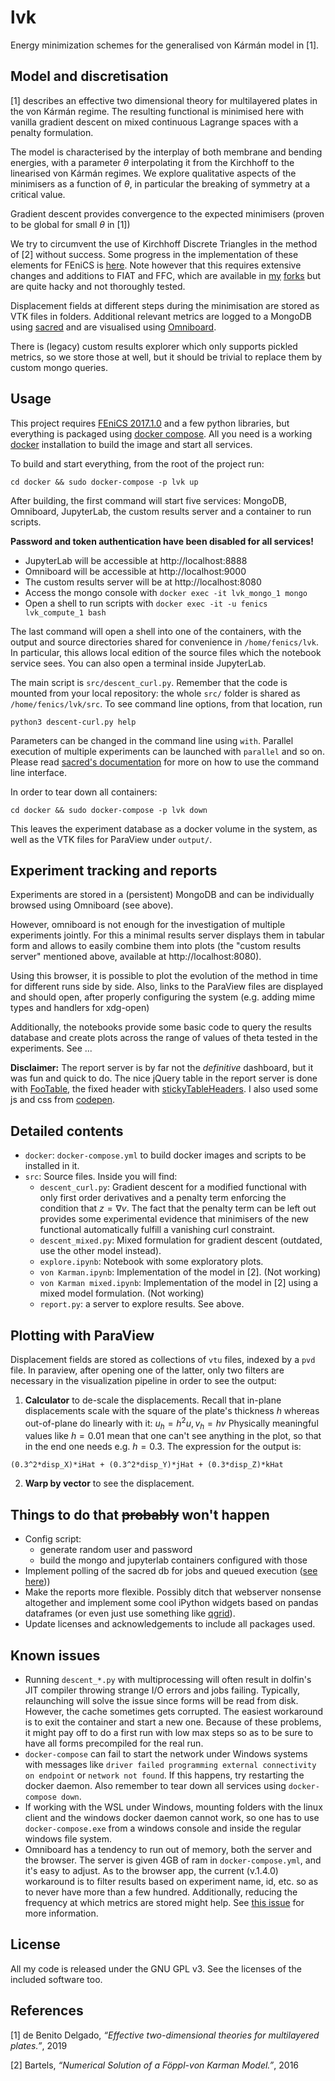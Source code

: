 # lvk

Energy minimization schemes for the generalised von Kármán model in [1].

## Model and discretisation

[1] describes an effective two dimensional theory for multilayered
plates in the von Kármán regime. The resulting functional is minimised
here with vanilla gradient descent on mixed continuous Lagrange spaces
with a penalty formulation.

The model is characterised by the interplay of both membrane and
bending energies, with a parameter $\theta$ interpolating it from the
Kirchhoff to the linearised von Kármán regimes. We explore qualitative
aspects of the minimisers as a function of $\theta$, in particular the
breaking of symmetry at a critical value.

Gradient descent provides convergence to the expected minimisers
(proven to be global for small $\theta$ in [1])

We try to circumvent the use of Kirchhoff Discrete Triangles in the
method of [2] without success. Some progress in the implementation of
these elements for FEniCS is
[here](https://bitbucket.org/mdbenito/hermite). Note however that this
requires extensive changes and additions to FIAT and FFC, which are
available in [my]([https://bitbucket.org/mdbenito/fiat-fork)
[forks](https://bitbucket.org/mdbenito/ffc-fork) but are quite hacky
and not thoroughly tested.

Displacement fields at different steps during the minimisation are
stored as VTK files in folders. Additional relevant metrics are logged
to a MongoDB using [sacred](https://github.com/IDSIA/sacred) and are
visualised using
[Omniboard](https://github.com/vivekratnavel/omniboard).

There is (legacy) custom results explorer which only supports pickled
metrics, so we store those at well, but it should be trivial to
replace them by custom mongo queries.


## Usage

This project requires [FEniCS 2017.1.0](https://fenicsproject.org) and
a few python libraries, but everything is packaged using [docker
compose](https://docs.docker.com/compose/). All you need is a working
[docker](https://docker.io) installation to build the image and start
all services.

To build and start everything, from the root of the project run:

```
cd docker && sudo docker-compose -p lvk up
```

After building, the first command will start five services: MongoDB,
Omniboard, JupyterLab, the custom results server and a container to
run scripts.

**Password and token authentication have been disabled for all
services!**

* JupyterLab will be accessible at http://localhost:8888
* Omniboard will be accessible at http://localhost:9000
* The custom results server will be at http://localhost:8080
* Access the mongo console with `docker exec -it lvk_mongo_1 mongo`
* Open a shell to run scripts with `docker exec -it -u fenics
  lvk_compute_1 bash`

The last command will open a shell into one of the containers, with
the output and source directories shared for convenience in
`/home/fenics/lvk`. In particular, this allows local edition of the
source files which the notebook service sees. You can also open a
terminal inside JupyterLab.

The main script is `src/descent_curl.py`. Remember that the code is
mounted from your local repository: the whole `src/` folder is shared
as `/home/fenics/lvk/src`. To see command line options, from that
location, run

```
python3 descent-curl.py help
```

Parameters can be changed in the command line using `with`. Parallel
execution of multiple experiments can be launched with `parallel` and
so on. Please read [sacred's
documentation](https://sacred.readthedocs.io/en/latest/quickstart.html)
for more on how to use the command line interface.

In order to tear down all containers:
```
cd docker && sudo docker-compose -p lvk down
```
This leaves the experiment database as a docker volume in the system,
as well as the VTK files for ParaView under `output/`.

## Experiment tracking and reports

Experiments are stored in a (persistent) MongoDB and can be
individually browsed using Omniboard (see above).

However, omniboard is not enough for the investigation of multiple
experiments jointly. For this a minimal results server displays them
in tabular form and allows to easily combine them into plots (the
"custom results server" mentioned above, available at
http://localhost:8080).

Using this browser, it is possible to plot the evolution of the method
in time for different runs side by side. Also, links to the ParaView
files are displayed and should open, after properly configuring the
system (e.g. adding mime types and handlers for xdg-open)

Additionally, the notebooks provide some basic code to query the
results database and create plots across the range of values of theta
tested in the experiments. See ...

**Disclaimer:** The report server is by far not the _definitive_
dashboard, but it was fun and quick to do.  The nice jQuery table in
the report server is done with
[FooTable](http://fooplugins.github.io/FooTable/), the fixed header
with
[stickyTableHeaders](https://github.com/jmosbech/StickyTableHeaders).
I also used some js and css from [codepen](https://codepen.io).


## Detailed contents

* `docker`: `docker-compose.yml` to build docker images and scripts to
  be installed in it.
* `src`: Source files. Inside you will find:
   * `descent_curl.py`: Gradient descent for a modified functional
     with only first order derivatives and a penalty term enforcing
     the condition that $z = \nabla v$. The fact that the penalty term
     can be left out provides some experimental evidence that
     minimisers of the new functional automatically fulfill a
     vanishing curl constraint.
   * `descent_mixed.py`: Mixed formulation for gradient descent
     (outdated, use the other model instead).
   * `explore.ipynb`: Notebook with some exploratory plots.
   * `von Karman.ipynb`: Implementation of the model in [2]. (Not
     working)
   * `von Karman mixed.ipynb`: Implementation of the model in [2]
     using a mixed model formulation. (Not working)
   * `report.py`: a server to explore results. See above.
 

## Plotting with ParaView

Displacement fields are stored as collections of `vtu` files, indexed
by a `pvd` file. In paraview, after opening one of the latter, only
two filters are necessary in the visualization pipeline in order to
see the output:
 1. **Calculator** to de-scale the displacements. Recall that in-plane
  displacements scale with the square of the plate's thickness $h$ whereas
  out-of-plane do linearly with it: $u_h = h^2 u, v_h = h v$
  Physically meaningful values like $h = 0.01$ mean that one can't see anything
  in the plot, so that in the end one needs e.g. $h = 0.3$. The expression for the
  output is: 
  ```
  (0.3^2*disp_X)*iHat + (0.3^2*disp_Y)*jHat + (0.3*disp_Z)*kHat
  ```
 2. **Warp by vector** to see the displacement.


## Things to do that ~~probably~~ won't happen

* Config script:
  - generate random user and password
  - build the mongo and jupyterlab containers configured with those
* Implement polling of the sacred db for jobs and queued execution
  ([see here](https://github.com/IDSIA/sacred/issues/215)))
* Make the reports more flexible. Possibly ditch that webserver
  nonsense altogether and implement some cool iPython widgets based on
  pandas dataframes (or even just use something like
  [qgrid](https://github.com/quantopian/qgrid)).
* Update licenses and acknowledgements to include all packages used.

## Known issues

* Running `descent_*.py` with multiprocessing will often result in
  dolfin's JIT compiler throwing strange I/O errors and jobs failing.
  Typically, relaunching will solve the issue since forms will be read
  from disk. However, the cache sometimes gets corrupted. The easiest
  workaround is to exit the container and start a new one. Because of
  these problems, it might pay off to do a first run with low max
  steps so as to be sure to have all forms precompiled for the real
  run.
* `docker-compose` can fail to start the network under Windows systems
  with messages like `driver failed programming external connectivity
  on endpoint` or `network not found`. If this happens, try restarting
  the docker daemon. Also remember to tear down all services using
  `docker-compose down`.
* If working with the WSL under Windows, mounting folders with the
  linux client and the windows docker daemon cannot work, so one has
  to use `docker-compose.exe` from a windows console and inside the
  regular windows file system.
* Omniboard has a tendency to run out of memory, both the server and
  the browser. The server is given 4GB of ram in `docker-compose.yml`,
  and it's easy to adjust. As to the browser app, the current
  (v.1.4.0) workaround is to filter results based on experiment name,
  id, etc. so as to never have more than a few hundred. Additionally,
  reducing the frequency at which metrics are stored might help. See
  [this issue](https://github.com/vivekratnavel/omniboard/issues/87)
  for more information.

## License

All my code is released under the GNU GPL v3. See the licenses of the
included software too.


## References

[1] de Benito Delgado, *“Effective two-dimensional theories for
multilayered plates.”*, 2019

[2] Bartels, *“Numerical Solution of a Föppl-von Karman Model.”*, 2016
